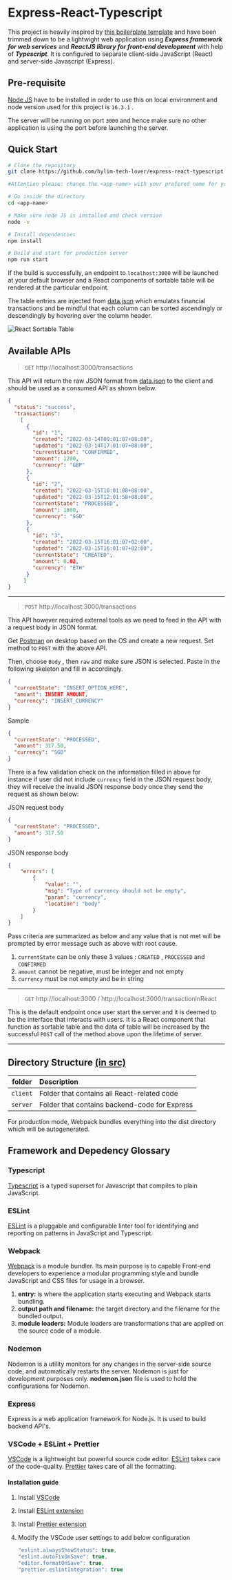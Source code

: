 # Express-React-Typescript

This project is heavily inspired by [this boilerplate template](https://github.com/fractalliter/express-react-typescript) and have been trimmed down to be a lightwight web application using ***Express framework for web services*** and ***ReactJS library for front-end development*** with help of ***Typescript***. It is configured to separate client-side JavaScript (React) and server-side Javascript (Express).

## Pre-requisite

[Node JS](https://nodejs.org/en/download/) have to be installed in order to use this on local environment and node version used for this project is ```16.3.1``` . 

The server will be running on port ```3000``` and hence make sure no other application is using the port before launching the server. 

## Quick Start

```bash
# Clone the repository
git clone https://github.com/hylim-tech-lover/express-react-typescript <app-name>

#Attention please: change the <app-name> with your prefered name for your app

# Go inside the directory
cd <app-name>

# Make sure node JS is installed and check version
node -v  

# Install dependencies
npm install 

# Build and start for production server
npm run start
```

If the build is successfully, an endpoint to ```localhost:3000``` will be launched at your default browser and a React components of sortable table will be rendered at the particular endpoint. 

The table entries are injected from [data.json](src/server/data.json) which emulates financial transactions and be mindful that each column can be sorted ascendingly or descendingly by hovering over the column header. 

![React Sortable Table](https://i.gyazo.com/496d6b6dfa8dc91e095b760a41dedc57.png)
 
## Available APIs

> ```GET```  http://localhost:3000/transactions

This API will return the raw JSON format from [data.json](src/server/data.json) to the client and should be used as a consumed API as shown below.
```JSON
{
  "status": "success",
  "transactions":
    [
      {
        "id": "1",
        "created": "2022-03-14T09:01:07+08:00",
        "updated": "2022-03-14T17:01:07+08:00",
        "currentState": "CONFIRMED",
        "amount": 1200,
        "currency": "GBP"
      },
      {
        "id": "2",
        "created": "2022-03-15T10:01:08+08:00",
        "updated": "2022-03-15T12:01:58+08:00",
        "currentState": "PROCESSED",
        "amount": 1800,
        "currency": "SGD"
      },
      {
        "id": "3",
        "created": "2022-03-15T16:01:07+02:00",
        "updated": "2022-03-15T16:01:07+02:00",
        "currentState": "CREATED",
        "amount": 0.02,
        "currency": "ETH"
      }
     ]
}

```
***

> ```POST``` http://localhost:3000/transactions

This API however required external tools as we need to feed in the API with a request body in JSON format. 

Get [Postman](https://www.postman.com/downloads/) on desktop based on the OS and create a new request. Set method to ```POST``` with the above API.

Then, choose ```Body``` , then ```raw``` and make sure JSON is selected. Paste in the following skeleton and fill in accordingly.
```JSON
{
  "currentState": "INSERT_OPTION_HERE",  
  "amount": INSERT AMOUNT,
  "currency": "INSERT_CURRENCY"
}
````

Sample
```JSON
{
  "currentState": "PROCESSED",  
  "amount": 317.50,
  "currency": "SGD"
}
````

There is a few validation check on the information filled in above for instance if user did not include ```currency``` field in the JSON request body, they will receive the invalid JSON response body once they send the request as shown below:

JSON request body
```JSON
{
  "currentState": "PROCESSED",
  "amount": 317.50
}
````

JSON response body
```JSON
{
    "errors": [
        {
            "value": "",
            "msg": "Type of currency should not be empty",
            "param": "currency",
            "location": "body"
        }
    ]
}
````
Pass criteria are summarized as below and any value that is not met will be prompted by error message such as above with root cause.
1. ```currentState``` can be only these 3 values : ```CREATED``` , ```PROCESSED``` and ```CONFIRMED```
2. ```amount``` cannot be negative, must be integer and not empty
3. ```currency``` must be not empty and be in string 

***
> ```GET``` http://localhost:3000 / http://localhost:3000/transactionInReact

This is the default endpoint once user start the server and it is deemed to be the interface that interacts with users. It is a React component that function as sortable table and the data of table will be increased by the successful ```POST``` call of the method above upon the lifetime of server. 
***

## Directory Structure [(in src)](src)
 |folder        | Description                                                                              
 |:------------:|:------------------------------------------------------------------------------------------
 | `client`   |Folder that contains all React-related code
 | `server`   |Folder that contains backend-code for Express  

For production mode, Webpack bundles everything into the dist directory which will be autogenerated.

## Framework and Depedency Glossary

### Typescript

[Typescript](https://www.typescriptlang.org) is a typed superset for Javascript that compiles to plain JavaScript. 

### ESLint

[ESLint](https://eslint.org/) is a pluggable and configurable linter tool for identifying and reporting on patterns in JavaScript and Typescript.


### Webpack

[Webpack](https://webpack.js.org/) is a module bundler. Its main purpose is to capable Front-end developers to experience a modular programming style and bundle JavaScript and CSS files for usage in a browser.

1.  **entry:** is where the application starts executing and Webpack starts bundling.
2.  **output path and filename:** the target directory and the filename for the bundled output.
3.  **module loaders:** Module loaders are transformations that are applied on the source code of a module. 


### Nodemon

Nodemon is a utility monitors for any changes in the server-side source code, and automatically restarts the server. Nodemon is just for development purposes only.
**nodemon.json** file is used to hold the configurations for Nodemon.

### Express

Express is a web application framework for Node.js. It is used to build backend API's.

### VSCode + ESLint + Prettier

[VSCode](https://code.visualstudio.com/) is a lightweight but powerful source code editor. [ESLint](https://eslint.org/) takes care of the code-quality. [Prettier](https://prettier.io/) takes care of all the formatting.

#### Installation guide

1.  Install [VSCode](https://code.visualstudio.com/)
2.  Install [ESLint extension](https://marketplace.visualstudio.com/items?itemName=dbaeumer.vscode-eslint)
3.  Install [Prettier extension](https://marketplace.visualstudio.com/items?itemName=esbenp.prettier-vscode)
4.  Modify the VSCode user settings to add below configuration

    ```javascript
    "eslint.alwaysShowStatus": true,
    "eslint.autoFixOnSave": true,
    "editor.formatOnSave": true,
    "prettier.eslintIntegration": true
    ```
